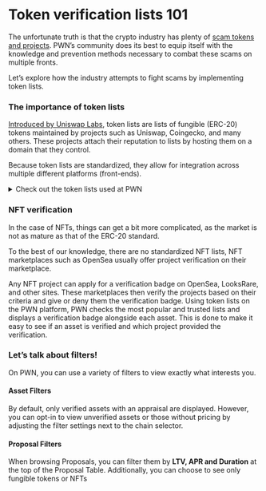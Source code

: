 # Token verification lists 101

The unfortunate truth is that the crypto industry has plenty of [scam tokens and projects](verification-guide.md). PWN’s community does its best to equip itself with the knowledge and prevention methods necessary to combat these scams on multiple fronts.

Let’s explore how the industry attempts to fight scams by implementing token lists.&#x20;

### The importance of token lists

[Introduced by Uniswap Labs](https://uniswap.org/blog/token-lists), token lists are lists of fungible (ERC-20) tokens maintained by projects such as Uniswap, Coingecko, and many others. These projects attach their reputation to lists by hosting them on a domain that they control.

Because token lists are standardized, they allow for integration across multiple different platforms (front-ends).&#x20;

<details>

<summary>Check out the token lists used at PWN</summary>

#### [Uniswap](https://tokenlists.org/token-list?url=https://gateway.ipfs.io/ipns/tokens.uniswap.org)

#### [Zapper](https://github.com/Zapper-fi/token-list)

#### [Polygon](https://github.com/maticnetwork/polygon-token-list)

#### Opensea - As of now not opensource

</details>

### NFT verification

In the case of NFTs, things can get a bit more complicated, as the market is not as mature as that of the ERC-20 standard.

To the best of our knowledge, there are no standardized NFT lists, NFT marketplaces such as OpenSea usually offer project verification on their marketplace.

Any NFT project can apply for a verification badge on OpenSea, LooksRare, and other sites. These marketplaces then verify the projects based on their criteria and give or deny them the verification badge. Using token lists on the PWN platform, PWN checks the most popular and trusted lists and displays a verification badge alongside each asset. This is done to make it easy to see if an asset is verified and which project provided the verification.

### Let’s talk about filters!

On PWN, you can use a variety of filters to view exactly what interests you.

#### **Asset Filters**

By default, only verified assets with an appraisal are displayed. However, you can opt-in to view unverified assets or those without pricing by adjusting the filter settings next to the chain selector.

#### **Proposal Filters**

When browsing Proposals, you can filter them by **LTV, APR and Duration** at the top of the Proposal Table.  Additionally, you can choose to see only fungible tokens or NFTs
